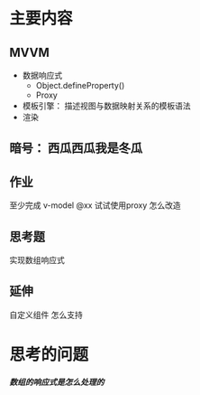 # 主要内容
## MVVM
- 数据响应式
  - Object.defineProperty()
  - Proxy
- 模板引擎： 描述视图与数据映射关系的模板语法
- 渲染

## 暗号： 西瓜西瓜我是冬瓜

## 作业
至少完成 v-model @xx
试试使用proxy 怎么改造

## 思考题
实现数组响应式

## 延伸
自定义组件 怎么支持

























# 思考的问题

##### 数组的响应式是怎么处理的